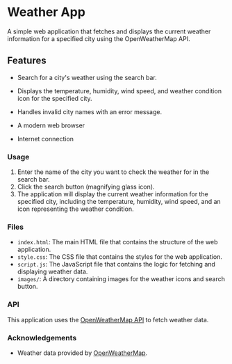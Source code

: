 # Weather App

A simple web application that fetches and displays the current weather information for a specified city using the OpenWeatherMap API.

## Features

- Search for a city's weather using the search bar.
- Displays the temperature, humidity, wind speed, and weather condition icon for the specified city.
- Handles invalid city names with an error message.



- A modern web browser
- Internet connection


### Usage

1. Enter the name of the city you want to check the weather for in the search bar.
2. Click the search button (magnifying glass icon).
3. The application will display the current weather information for the specified city, including the temperature, humidity, wind speed, and an icon representing the weather condition.

### Files

- `index.html`: The main HTML file that contains the structure of the web application.
- `style.css`: The CSS file that contains the styles for the web application.
- `script.js`: The JavaScript file that contains the logic for fetching and displaying weather data.
- `images/`: A directory containing images for the weather icons and search button.

### API

This application uses the [OpenWeatherMap API](https://openweathermap.org/api) to fetch weather data.

### Acknowledgements

- Weather data provided by [OpenWeatherMap](https://openweathermap.org/).


